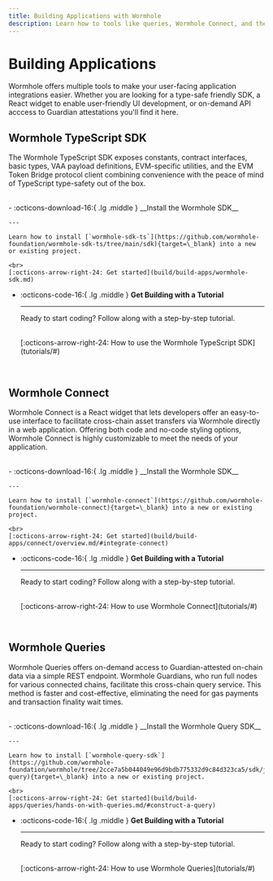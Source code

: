 ```yaml
---
title: Building Applications with Wormhole
description: Learn how to tools like queries, Wormhole Connect, and the Wormhole SDK come together to build applications with seamless interoperability
---
```


# Building Applications

Wormhole offers multiple tools to make your user-facing application integrations easier. Whether you are looking for a type-safe friendly SDK, a React widget to enable user-friendly UI development, or on-demand API acccess to Guardian attestations you'll find it here. 

## Wormhole TypeScript SDK

The Wormhole TypeScript SDK exposes constants, contract interfaces, basic types, VAA payload definitions, EVM-specific utilities, and the EVM Token Bridge protocol client combining convenience with the peace of mind of TypeScript type-safety out of the box.

<!--TODO: css adjustments to make boxes in a row rather than column-->
<br>
<div class="grid cards" markdown>
-   :octicons-download-16:{ .lg .middle } __Install the Wormhole SDK__

    ---

    Learn how to install [`wormhole-sdk-ts`](https://github.com/wormhole-foundation/wormhole-sdk-ts/tree/main/sdk){target=\_blank} into a new or existing project.

    <br>
    [:octicons-arrow-right-24: Get started](build/build-apps/wormhole-sdk.md)

-   :octicons-code-16:{ .lg .middle } __Get Building with a Tutorial__

    ---

    Ready to start coding? Follow along with a step-by-step tutorial.

    <br>
    [:octicons-arrow-right-24: How to use the Wormhole TypeScript SDK](tutorials/#)
</div>
<br>

## Wormhole Connect

Wormhole Connect is a React widget that lets developers offer an easy-to-use interface to facilitate cross-chain asset transfers via Wormhole directly in a web application. Offering both code and no-code styling options, Wormhole Connect is highly customizable to meet the needs of your application.

<!--TODO: css adjustments to make boxes in a row rather than column-->
<br>
<div class="grid cards" markdown>
-   :octicons-download-16:{ .lg .middle } __Install the Wormhole SDK__

    ---

    Learn how to install [`wormhole-connect`](https://github.com/wormhole-foundation/wormhole-connect){target=\_blank} into a new or existing project.

    <br>
    [:octicons-arrow-right-24: Get started](build/build-apps/connect/overview.md/#integrate-connect)

-   :octicons-code-16:{ .lg .middle } __Get Building with a Tutorial__

    ---

    Ready to start coding? Follow along with a step-by-step tutorial.

    <br>
    [:octicons-arrow-right-24: How to use Wormhole Connect](tutorials/#)
</div>
<br>

## Wormhole Queries

Wormhole Queries offers on-demand access to Guardian-attested on-chain data via a simple REST endpoint. Wormhole Guardians, who run full nodes for various connected chains, facilitate this cross-chain query service. This method is faster and cost-effective, eliminating the need for gas payments and transaction finality wait times.

<!--TODO: css adjustments to make boxes in a row rather than column-->
<br>
<div class="grid cards" markdown>
-   :octicons-download-16:{ .lg .middle } __Install the Wormhole Query SDK__

    ---

    Learn how to install [`wormhole-query-sdk`](https://github.com/wormhole-foundation/wormhole/tree/2cce7a5b044049e96d9bdb775332d9c84d323ca5/sdk/js-query){target=\_blank} into a new or existing project.

    <br>
    [:octicons-arrow-right-24: Get started](build/build-apps/queries/hands-on-with-queries.md/#construct-a-query)

-   :octicons-code-16:{ .lg .middle } __Get Building with a Tutorial__

    ---

    Ready to start coding? Follow along with a step-by-step tutorial.

    <br>
    [:octicons-arrow-right-24: How to use Wormhole Queries](tutorials/#)
</div>
<br>
